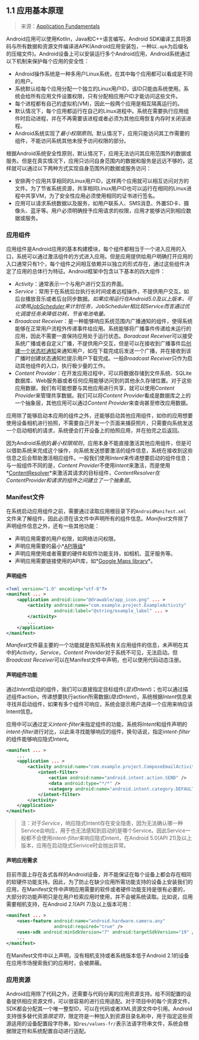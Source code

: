 ## 1.1 应用基本原理

> 来源：[Application Fundamentals][android-fundamentals]

Android应用可以使用Kotlin，Java和C++语言编写。Android SDK编译工具将源码与所有数据和资源文件编译进APK(Android应用安装包，一种以`.apk`为后缀名的压缩文件)。Android设备上可以安装运行多个Android应用，Android系统通过以下机制来保护每个应用的安全性：

- Android操作系统是一种多用户Linux系统，在其中每个应用都可以看成是不同的用户。
- 系统默认给每个应用分配一个独立的Linux用户ID，该ID只能由系统使用。系统会给所有应用文件设置权限，只有分配相应用户ID才能访问这些文件。
- 每个进程都有自己的虚拟机(VM)，因此一般两个应用是相互隔离运行的。
- 默认情况下，每个应用都运行在自己的Linux进程中。系统在需要执行应用组件时启动进程，并在不再需要该进程或者必须为其他应用恢复内存时关闭该进程。
- Android系统实现了*最小权限原则*。默认情况下，应用只能访问其工作需要的组件，不能访问系统其他未授予访问权限的部分。

根据Android系统安全性原则，默认情况下，应用无法访问其应用范围外的数据或服务。但是在真实情况下，应用只访问自身范围内的数据和服务是远远不够的，这样就可以通过以下两种方式实现自身范围外的数据或服务访问：

- 安排两个应用共享相同的Linux用户ID，这样两个应用就可以相互访问对方的文件。为了节省系统资源，共享相同Linux用户ID也可以运行在相同的Linux进程中共享VM，为了安全性应用必须使用相同的证书进行签名。
- 应用可以请求系统数据以及服务，如用户联系人、SMS消息、外置SD卡、摄像头、蓝牙等。用户必须明确授予应用请求的权限，应用才能够访问到相应数据或服务。

### 应用组件

应用组件是Android应用的基本构建模块，每个组件都相当于一个进入应用的入口，系统可以通过激活组件的方式进入应用。但是应用提供给用户明确打开应用的入口通常只有1个，每个组件之间相互依赖并以独立的形式存在，通过这些组件决定了应用的总体行为特征。Android框架中包含以下基本的四大组件：

- *Activity*：通常表示一个与用户进行交互的界面。
- *Service*：常用于在系统后台执行长时间或者远程操作，不提供用户交互。如后台播放音乐或者后台同步数据。*如果应用运行在Android5.0及以上版本，可以使用[JobScheduler](job-scheduler)来计划任务，JobScheduler相比较Service而言通过优化调度任务来降低功耗，节省电池电量。*
- *Broadcast Receiver*：是一种能够响应系统范围内广播通知的组件，使得系统能够在正常用户流程外传递事件给应用。系统能够将广播事件传递给未运行的应用，因此不需要一直保持应用处于运行状态。*Boradcast Receiver*可以接受系统广播或者自定义广播，不提供用户交互，但是可以在接收到广播事件后[创建一个状态栏通知](create-a-status-bar-notification)来通知用户，如在下载完成后发送一个广播，并在接收到该广播时创建状态通知栏提示用户下载完成。一般*Broadcast Receiver*只作为启动其他组件的入口，执行极少量的工作。
- *Content Provider*：在开发应用过程中，可以将数据存储到文件系统、SQLite数据库、Web服务器或者任何应用能够访问到的其他永久存储位置。对于这些应用数据，我们有可能想要与其他应用进行共享，就可以使用*Content Provider*来管理共享数据。我们可以将*Content Provider*看成是数据库之上的一个抽象层，其他应用可以通过*Content Provider*来查询甚至修改应用数据。

应用除了能够启动本应用的组件之外，还能够启动其他应用组件，如你的应用想要使用设备相机进行拍照，不需要自己开发一个页面来捕获照片，只需要向系统发送一个启动相机的请求，系统便会打开设备上的拍照应用，并在拍完之后返回。

因为Android系统的*最小权限规则*，应用本身不能直接激活其他应用组件，但是可以借助系统来完成这个操作，向系统发送想要激活的组件信息，系统在接收到这些信息之后会帮助激活相应组件。一般我们使用*Intent*来传递想要启动的组件信息；与一般组件不同的是，*Content Provider*不使用*Intent*来激活，而是使用*[ContentResolver](content-resolver)*来激活其请求的目标组件，*ContentResolver在ContentProvider和请求的组件之间建立了一个抽象层*。

### Manifest文件

在系统启动应用组件之前，需要通过读取应用根目录下的`AndroidManifest.xml `文件来了解组件，因此必须在该文件中声明所有的组件信息。*Manifest*文件除了声明组件信息之外，还有一些其他功能：

- 声明应用需要的用户权限，如网络访问权限。
- 声明应用需要的最小*[API等级][api-level]*
- 声明应用使用或者需要的硬件和软件功能支持，如相机、蓝牙服务等。
- 声明应用需要链接使用的API库，如*[Google Maps library](http://code.google.com/android/add-ons/google-apis/maps-overview.html)*。

#### 声明组件

```xml
<?xml version="1.0" encoding="utf-8"?>
<manifest ... >
    <application android:icon="@drawable/app_icon.png" ... >
        <activity android:name="com.example.project.ExampleActivity"
                  android:label="@string/example_label" ... >
        </activity>
        ...
    </application>
</manifest>
```

*Manifest*文件最主要的一个功能就是告知系统有关应用组件的信息，未声明在其中的*Activity*，*Service*，*Content Provider*对于系统不可见，无法启动。但*Broadcast Receiver*可以在Manifest文件中声明，也可以使用代码动态注册。

#### 声明组件功能

通过*Intent*启动的组件，我们可以直接指定目标组件(*显式Intent*)；也可以通过描述组件action，传递想要执行action所需数据(*隐式Intent*)，系统根据*Intent*信息来寻找并启动组件，如果有多个组件可响应，系统会提示用户选择一个应用来响应该Intent信息。

应用中可以通过定义*intent-filter*来指定组件的功能，系统将*Intent*和组件声明的*intent-filter*进行对比，以此来寻找能够响应的组件，换句话说，指定*intent-filter*的组件能够响应隐式Intent。

```xml
<manifest ... >
    ...
    <application ... >
        <activity android:name="com.example.project.ComposeEmailActivity">
            <intent-filter>
                <action android:name="android.intent.action.SEND" />
                <data android:type="*/*" />
                <category android:name="android.intent.category.DEFAULT" />
            </intent-filter>
        </activity>
    </application>
</manifest>
```

> 注：对于*Service*，响应隐式Intent存在安全隐患，因为无法确认哪一种Service会响应，用于也无法感知到启动的是哪个Service。因此Service一般都不会使用*intent-filter*来响应隐式Intent，在Android 5.0(API 21)及以上版本，应用在启动隐式Serivice时会抛出异常。

#### 声明应用需求

目前市面上存在各式各样的Android设备，并不能保证在每个设备上都会存在相同的软硬件功能支持。因此，为了防止在缺少应用所需功能支持的设备上安装我们的应用，在Manifest文件中声明应用需要的软件或者硬件功能支持是很有必要的，大部分的功能声明只是在用户检索应用时使用，并不会被系统读取。比如说，应用需要相机支持，在Android 2.1(API 7)及以上版本可用：

```xml
<manifest ... >
    <uses-feature android:name="android.hardware.camera.any"
                  android:required="true" />
    <uses-sdk android:minSdkVersion="7" android:targetSdkVersion="19" />
    ...
</manifest>
```

在Manifest文件中以上声明，没有相机支持或者系统版本低于Android 2.1的设备在应用市场搜索我们的应用时，会被屏蔽。

### 应用资源

Android应用除了代码之外，还需要与代码分离的应用资源支持。给不同配置的设备提供相应资源文件，可以很容易的进行应用适配。对于项目中的每个资源文件，SDK都会分配其一个唯一整型ID，可以在代码或者XML资源文件中引用。Android支持很多替代资源*限定符*，限定符是一种加入到资源目录名称中，用于指定这些资源适用的设备配置段字符串，如`res/values-fr/`表示法语字符串文件，系统会根据限定符和系统配置自动进行适配。 



[android-fundamentals]: https://developer.android.google.cn/guide/components/fundamentals	"Android Fundamentals"
[job-scheduler]: https://developer.android.google.cn/reference/android/app/job/JobScheduler.html	"JobScheduler"
[create-a-status-bar-notification]: https://developer.android.google.cn/guide/topics/ui/notifiers/notifications.html	"create a status bar notification"
[content-resolver]: https://developer.android.google.cn/reference/android/content/ContentResolver.html	"ContentResolver"
[api-level]: https://developer.android.google.cn/guide/topics/manifest/uses-sdk-element.html#ApiLevels	"API Level"
[google-map-library]: http://code.google.com/android/add-ons/google-apis/maps-overview.html	"Google Maps library"
